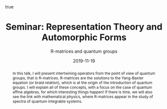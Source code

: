 ﻿---
subtitle: R-matrices and quantum groups
title: "Seminar: Representation Theory and Automorphic Forms"
event_url: https://mathematik.univie.ac.at/forschung/seminare/seminar-representation-theory-and-automorphic-forms/

location: Universität Wien
address:
#  street: 450 Serra Mall
  city: Vienna
#  region: CA
#  postcode: '94305'
  country: Austria

#summary: An example talk using Academic's Markdown slides feature.
abstract: "In this talk, I will present intertwining operators from the point of
view of quantum groups, that is R-matrices.
R-matrices are the solutions to the Yang-Baxter equation (or braid
relation), which is at the origin of the introduction of quantum groups.
I will explain all of these concepts, with a focus on the case of
quantum affine algebras, for which interesting things happen!
If there is time, we will also see the link with mathematical physics,
where R-matrices appear in the study of spectra of quantum integrable
systems."

# Talk start and end times.
#   End time can optionally be hidden by prefixing the line with `#`.
date: "2019-11-19"
#date_end: "2030-06-01T15:00:00Z"
all_day: true

# Schedule page publish date (NOT talk date).
publishDate: "2019-11-14"

authors: []
tags: []

# Is this a featured talk? (true/false)
featured: false

image:
  caption: 'Image credit: [**Unsplash**](https://unsplash.com/photos/bzdhc5b3Bxs)'
  focal_point: Right

links:
# - icon: twitter
#  icon_pack: fab
#  name: Follow
#  url: https://twitter.com/georgecushen
url_code: ""
url_pdf: ""
url_slides: ""
url_video: ""

# Markdown Slides (optional).
#   Associate this talk with Markdown slides.
#   Simply enter your slide deck's filename without extension.
#   E.g. `slides = "example-slides"` references `content/slides/example-slides.md`.
#   Otherwise, set `slides = ""`.
slides :

# Projects (optional).
#   Associate this post with one or more of your projects.
#   Simply enter your project's folder or file name without extension.
#   E.g. `projects = ["internal-project"]` references `content/project/deep-learning/index.md`.
#   Otherwise, set `projects = []`.
projects :

# Enable math on this page?
math: true
---


